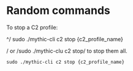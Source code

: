 # Random commands

To stop a C2 profile:

^/ sudo ./mythic-cli c2 stop {c2\_profile\_name}&#x20;

/ or /sudo ./mythic-clu c2 stop/ to stop them all.

`sudo ./mythic-cli c2 stop {c2_profile_name}`

